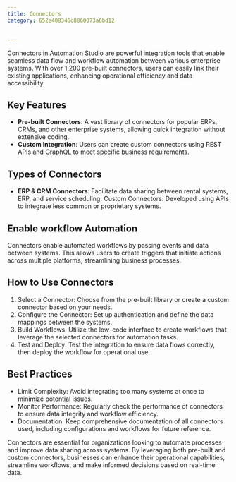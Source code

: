 ```yaml
---
title: Connectors
category: 652e408346c8860073a6bd12


---
```


Connectors in Automation Studio are powerful integration tools that enable seamless data flow and workflow automation between various enterprise systems. With over 1,200 pre-built connectors, users can easily link their existing applications, enhancing operational efficiency and data accessibility.

## Key Features
- **Pre-built Connectors**: A vast library of connectors for popular ERPs, CRMs, and other enterprise systems, allowing quick integration without extensive coding.
- **Custom Integration**: Users can create custom connectors using REST APIs and GraphQL to meet specific business requirements.

## Types of Connectors
- **ERP & CRM Connectors**: Facilitate data sharing between rental systems, ERP, and service scheduling.
Custom Connectors: Developed using APIs to integrate less common or proprietary systems.

## Enable workflow Automation
Connectors enable automated workflows by passing events and data between systems. This allows users to create triggers that initiate actions across multiple platforms, streamlining business processes.

## How to Use Connectors
1. Select a Connector: Choose from the pre-built library or create a custom connector based on your needs.
1. Configure the Connector: Set up authentication and define the data mappings between the systems.
1. Build Workflows: Utilize the low-code interface to create workflows that leverage the selected connectors for automation tasks.
1. Test and Deploy: Test the integration to ensure data flows correctly, then deploy the workflow for operational use.

## Best Practices
- Limit Complexity: Avoid integrating too many systems at once to minimize potential issues.
- Monitor Performance: Regularly check the performance of connectors to ensure data integrity and workflow efficiency.
- Documentation: Keep comprehensive documentation of all connectors used, including configurations and workflows for future reference.


Connectors are essential for organizations looking to automate processes and improve data sharing across systems. By leveraging both pre-built and custom connectors, businesses can enhance their operational capabilities, streamline workflows, and make informed decisions based on real-time data.